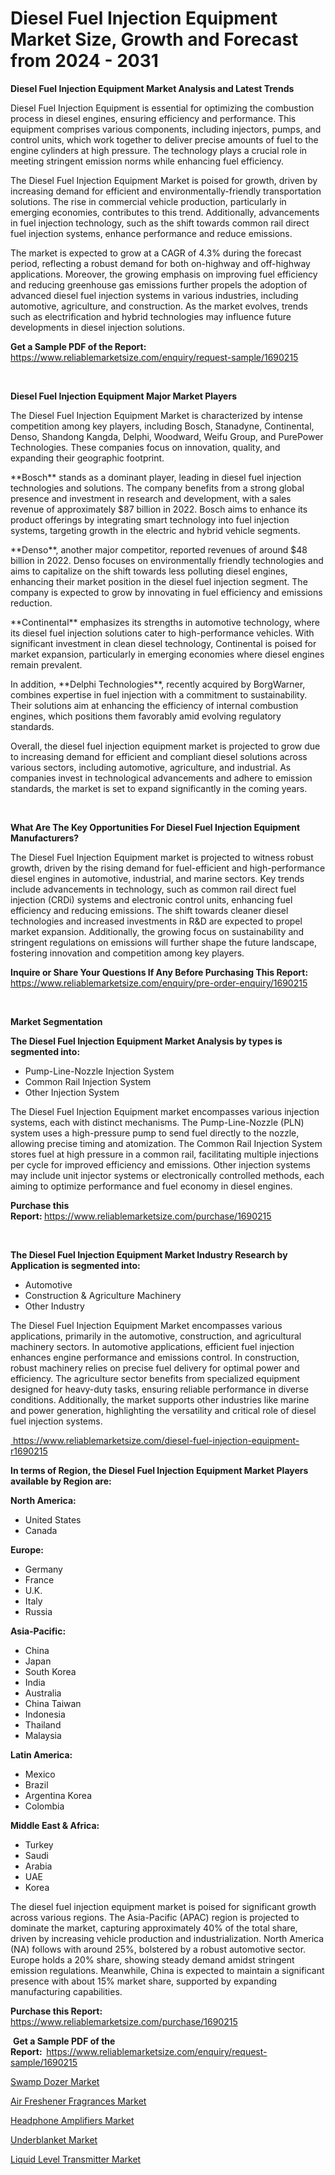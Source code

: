 <p><h1>Diesel Fuel Injection Equipment Market Size, Growth and Forecast from 2024 - 2031</h1></p><p><strong>Diesel Fuel Injection Equipment Market Analysis and Latest Trends</strong></p>
<p><p>Diesel Fuel Injection Equipment is essential for optimizing the combustion process in diesel engines, ensuring efficiency and performance. This equipment comprises various components, including injectors, pumps, and control units, which work together to deliver precise amounts of fuel to the engine cylinders at high pressure. The technology plays a crucial role in meeting stringent emission norms while enhancing fuel efficiency.</p><p>The Diesel Fuel Injection Equipment Market is poised for growth, driven by increasing demand for efficient and environmentally-friendly transportation solutions. The rise in commercial vehicle production, particularly in emerging economies, contributes to this trend. Additionally, advancements in fuel injection technology, such as the shift towards common rail direct fuel injection systems, enhance performance and reduce emissions.</p><p>The market is expected to grow at a CAGR of 4.3% during the forecast period, reflecting a robust demand for both on-highway and off-highway applications. Moreover, the growing emphasis on improving fuel efficiency and reducing greenhouse gas emissions further propels the adoption of advanced diesel fuel injection systems in various industries, including automotive, agriculture, and construction. As the market evolves, trends such as electrification and hybrid technologies may influence future developments in diesel injection solutions.</p></p>
<p><strong>Get a Sample PDF of the Report:&nbsp;</strong> <a href="https://www.reliablemarketsize.com/enquiry/request-sample/1690215?utm_campaign=1167&utm_medium=2&utm_source=Github&utm_content=ia&utm_term=17102024&utm_id=diesel-fuel-injection-equipment">https://www.reliablemarketsize.com/enquiry/request-sample/1690215</a></p>
<p>&nbsp;</p>
<p><strong>Diesel Fuel Injection Equipment Major Market Players</strong></p>
<p><p>The Diesel Fuel Injection Equipment Market is characterized by intense competition among key players, including Bosch, Stanadyne, Continental, Denso, Shandong Kangda, Delphi, Woodward, Weifu Group, and PurePower Technologies. These companies focus on innovation, quality, and expanding their geographic footprint.</p><p>**Bosch** stands as a dominant player, leading in diesel fuel injection technologies and solutions. The company benefits from a strong global presence and investment in research and development, with a sales revenue of approximately $87 billion in 2022. Bosch aims to enhance its product offerings by integrating smart technology into fuel injection systems, targeting growth in the electric and hybrid vehicle segments.</p><p>**Denso**, another major competitor, reported revenues of around $48 billion in 2022. Denso focuses on environmentally friendly technologies and aims to capitalize on the shift towards less polluting diesel engines, enhancing their market position in the diesel fuel injection segment. The company is expected to grow by innovating in fuel efficiency and emissions reduction.</p><p>**Continental** emphasizes its strengths in automotive technology, where its diesel fuel injection solutions cater to high-performance vehicles. With significant investment in clean diesel technology, Continental is poised for market expansion, particularly in emerging economies where diesel engines remain prevalent.</p><p>In addition, **Delphi Technologies**, recently acquired by BorgWarner, combines expertise in fuel injection with a commitment to sustainability. Their solutions aim at enhancing the efficiency of internal combustion engines, which positions them favorably amid evolving regulatory standards.</p><p>Overall, the diesel fuel injection equipment market is projected to grow due to increasing demand for efficient and compliant diesel solutions across various sectors, including automotive, agriculture, and industrial. As companies invest in technological advancements and adhere to emission standards, the market is set to expand significantly in the coming years.</p></p>
<p>&nbsp;</p>
<p><strong>What Are The Key Opportunities For Diesel Fuel Injection Equipment Manufacturers?</strong></p>
<p><p>The Diesel Fuel Injection Equipment market is projected to witness robust growth, driven by the rising demand for fuel-efficient and high-performance diesel engines in automotive, industrial, and marine sectors. Key trends include advancements in technology, such as common rail direct fuel injection (CRDi) systems and electronic control units, enhancing fuel efficiency and reducing emissions. The shift towards cleaner diesel technologies and increased investments in R&D are expected to propel market expansion. Additionally, the growing focus on sustainability and stringent regulations on emissions will further shape the future landscape, fostering innovation and competition among key players.</p></p>
<p><strong>Inquire or Share Your Questions If Any Before Purchasing This Report:</strong> <a href="https://www.reliablemarketsize.com/enquiry/pre-order-enquiry/1690215?utm_campaign=1167&utm_medium=2&utm_source=Github&utm_content=ia&utm_term=17102024&utm_id=diesel-fuel-injection-equipment">https://www.reliablemarketsize.com/enquiry/pre-order-enquiry/1690215</a></p>
<p>&nbsp;</p>
<p><strong>Market Segmentation</strong></p>
<p><strong>The Diesel Fuel Injection Equipment Market Analysis by types is segmented into:</strong></p>
<p><ul><li>Pump-Line-Nozzle Injection System</li><li>Common Rail Injection System</li><li>Other Injection System</li></ul></p>
<p><p>The Diesel Fuel Injection Equipment market encompasses various injection systems, each with distinct mechanisms. The Pump-Line-Nozzle (PLN) system uses a high-pressure pump to send fuel directly to the nozzle, allowing precise timing and atomization. The Common Rail Injection System stores fuel at high pressure in a common rail, facilitating multiple injections per cycle for improved efficiency and emissions. Other injection systems may include unit injector systems or electronically controlled methods, each aiming to optimize performance and fuel economy in diesel engines.</p></p>
<p><strong>Purchase this Report:&nbsp;</strong><a href="https://www.reliablemarketsize.com/purchase/1690215?utm_campaign=1167&utm_medium=2&utm_source=Github&utm_content=ia&utm_term=17102024&utm_id=diesel-fuel-injection-equipment">https://www.reliablemarketsize.com/purchase/1690215</a></p>
<p>&nbsp;</p>
<p><strong>The Diesel Fuel Injection Equipment Market Industry Research by Application is segmented into:</strong></p>
<p><ul><li>Automotive</li><li>Construction & Agriculture Machinery</li><li>Other Industry</li></ul></p>
<p><p>The Diesel Fuel Injection Equipment Market encompasses various applications, primarily in the automotive, construction, and agricultural machinery sectors. In automotive applications, efficient fuel injection enhances engine performance and emissions control. In construction, robust machinery relies on precise fuel delivery for optimal power and efficiency. The agriculture sector benefits from specialized equipment designed for heavy-duty tasks, ensuring reliable performance in diverse conditions. Additionally, the market supports other industries like marine and power generation, highlighting the versatility and critical role of diesel fuel injection systems.</p></p>
<p><a href="https://www.reliablemarketsize.com/diesel-fuel-injection-equipment-r1690215?utm_campaign=1167&utm_medium=2&utm_source=Github&utm_content=ia&utm_term=17102024&utm_id=diesel-fuel-injection-equipment">&nbsp;https://www.reliablemarketsize.com/diesel-fuel-injection-equipment-r1690215</a></p>
<p><strong>In terms of Region, the Diesel Fuel Injection Equipment Market Players available by Region are:</strong></p>
<p>
    <p> <strong> North America: </strong>
        <ul>
            <li>United States</li>
            <li>Canada</li>
        </ul>
        </p> 
    <p> <strong> Europe: </strong>
        <ul>
            <li>Germany</li>
            <li>France</li>
            <li>U.K.</li>
            <li>Italy</li>
            <li>Russia</li>
        </ul>
        </p> 
    <p> <strong> Asia-Pacific: </strong>
        <ul>
            <li>China</li>
            <li>Japan</li>
            <li>South Korea</li>
            <li>India</li>
            <li>Australia</li>
            <li>China Taiwan</li>
            <li>Indonesia</li>
            <li>Thailand</li>
            <li>Malaysia</li>
        </ul>
        </p> 
    <p> <strong> Latin America: </strong>
        <ul>
            <li>Mexico</li>
            <li>Brazil</li>
            <li>Argentina Korea</li>
            <li>Colombia</li>
        </ul>
        </p> 
    <p> <strong> Middle East & Africa: </strong>
        <ul>
            <li>Turkey</li>
            <li>Saudi</li>
            <li>Arabia</li>
            <li>UAE</li>
            <li>Korea</li>
        </ul>
    </p>
    </p>
<p><p>The diesel fuel injection equipment market is poised for significant growth across various regions. The Asia-Pacific (APAC) region is projected to dominate the market, capturing approximately 40% of the total share, driven by increasing vehicle production and industrialization. North America (NA) follows with around 25%, bolstered by a robust automotive sector. Europe holds a 20% share, showing steady demand amidst stringent emission regulations. Meanwhile, China is expected to maintain a significant presence with about 15% market share, supported by expanding manufacturing capabilities.</p></p>
<p><strong>Purchase this Report: </strong><a href="https://www.reliablemarketsize.com/purchase/1690215?utm_campaign=1167&utm_medium=2&utm_source=Github&utm_content=ia&utm_term=17102024&utm_id=diesel-fuel-injection-equipment">https://www.reliablemarketsize.com/purchase/1690215</a></p>
<p>&nbsp;<strong>Get a Sample PDF of the Report:&nbsp;&nbsp;</strong><a href="https://www.reliablemarketsize.com/enquiry/request-sample/1690215?utm_campaign=1167&utm_medium=2&utm_source=Github&utm_content=ia&utm_term=17102024&utm_id=diesel-fuel-injection-equipment">https://www.reliablemarketsize.com/enquiry/request-sample/1690215</a></p>
<p><strong></strong></p>
<p><p><a href="https://issuu.com/reportprime-2/docs/swamp-dozer-market-size-2030.pptx_07ac22e0f5ec9a?utm_campaign=1167&utm_medium=2&utm_source=Github&utm_content=ia&utm_term=17102024&utm_id=diesel-fuel-injection-equipment">Swamp Dozer Market</a></p><p><a href="https://www.linkedin.com/pulse/air-freshener-fragrances-market-growth-outlook-from-h59ge?utm_campaign=1167&utm_medium=2&utm_source=Github&utm_content=ia&utm_term=17102024&utm_id=diesel-fuel-injection-equipment">Air Freshener Fragrances Market</a></p><p><a href="https://www.linkedin.com/pulse/headphone-amplifiers-market-share-size-trends-industry-analysis-cenac?utm_campaign=1167&utm_medium=2&utm_source=Github&utm_content=ia&utm_term=17102024&utm_id=diesel-fuel-injection-equipment">Headphone Amplifiers Market</a></p><p><a href="https://www.linkedin.com/pulse/underblanket-market-matrix-applications-types-cagr-growth-id2oe?utm_campaign=1167&utm_medium=2&utm_source=Github&utm_content=ia&utm_term=17102024&utm_id=diesel-fuel-injection-equipment">Underblanket Market</a></p><p><a href="https://issuu.com/reportprime-2/docs/liquid-level-transmitter-market-siz_da51e51683bc59?utm_campaign=1167&utm_medium=2&utm_source=Github&utm_content=ia&utm_term=17102024&utm_id=diesel-fuel-injection-equipment">Liquid Level Transmitter Market</a></p></p>